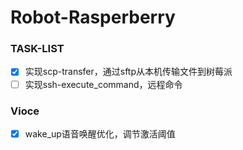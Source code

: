 # Robot-Rasperberry

### TASK-LIST

* [X] 实现scp-transfer，通过sftp从本机传输文件到树莓派
* [ ] 实现ssh-execute_command，远程命令

### Vioce

* [X] wake_up语音唤醒优化，调节激活阈值
